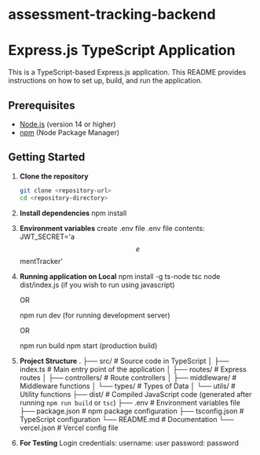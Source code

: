 # assessment-tracking-backend

# Express.js TypeScript Application

This is a TypeScript-based Express.js application. This README provides instructions on how to set up, build, and run the application.

## Prerequisites

-   [Node.js](https://nodejs.org/) (version 14 or higher)
-   [npm](https://www.npmjs.com/) (Node Package Manager)

## Getting Started

1. **Clone the repository**

    ```bash
    git clone <repository-url>
    cd <repository-directory>

    ```

2. **Install dependencies**
   npm install

3. **Environment variables**
   create .env file
   .env file contents:
   JWT_SECRET='a$$e$$mentTracker'

4. **Running application on Local**
   npm install -g ts-node
   tsc
   node dist/index.js (if you wish to run using javascript)

    OR

    npm run dev (for running development server)

    OR

    npm run build
    npm start (production build)

5. **Project Structure**
   .
   ├── src/ # Source code in TypeScript
   │ ├── index.ts # Main entry point of the application
   │ ├── routes/ # Express routes
   │ ├── controllers/ # Route controllers
   │ ├── middleware/ # Middleware functions
   │ └── types/ # Types of Data
   │ └── utils/ # Utility functions
   ├── dist/ # Compiled JavaScript code (generated after running `npm run build` or `tsc`)
   ├── .env # Environment variables file
   ├── package.json # npm package configuration
   ├── tsconfig.json # TypeScript configuration
   └── README.md # Documentation
   └── vercel.json # Vercel config file

6. **For Testing**
   Login credentials:
   username: user
   password: password
